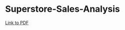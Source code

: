 # Superstore-Sales-Analysis
[Link to PDF](https://github.com/HarshGahlaut/Superstore-Sales-Analysis/blob/main/Readme.pdf)
